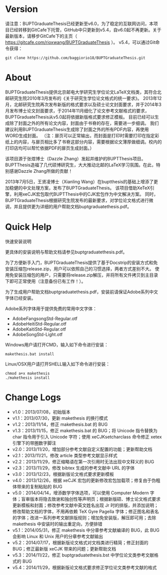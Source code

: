 Version
==================
请注意：BUPTGraduateThesis已经更新至v6.0，为了稳定的互联网访问，本项目已经转移到GitCafe下托管，GitHub中只更新到v5.4，自v6.0起不再更新。关于最新版本，请移步GitCafe下的主页（ https://gitcafe.com/rioxwang/BUPTGraduateThesis ）。
v5.4，可以通过Git命令获得：

    git clone https://github.com/baggiorio18/BUPTGraduateThesis.git

About
==================
BUPTGraduateThesis提供北京邮电大学研究生学位论文LaTeX文档类，其符合北邮研究生院2010年3月发布的《关于研究生学位论文格式的统一要求》。
2013年12月，北邮研究生院再次发布新版的格式要求以及硕士论文封面要求，并于2014年3月发布博士论文封面要求，于2014年11月细化了论文参考文献格式的要求，BUPTGraduateThesis从v5.0起将依据新版格式要求修正模板。
目前已经可以生成除了封面之外的所有论文内容，封面由于书脊的存在，需要进一步细调。
我们建议利用BUPTGraduateThesis生成除了封面之外的所有PDF内容，再使用WORD生成封面。
（注：扉页可以正常输出，而封面是打印时需要打印在指定彩纸上的内容，与扉页相比多了书脊这部分内容，需要根据论文薄厚做细调。校内的打印店均可以帮忙依据PDF的扉页生成封面。）

该项目源于张煜博士（Dazzle Zhang）发起并维护的BUPTThesis项目。BUPTThesis造福了几代硕博研究生，大大推动北邮的LaTeX学习氛围。在此，特别感谢Dazzle Zhang所做的贡献！

2013年7月5日，王贤凌博士（Xianling Wang）在buptthesis的基础上增添了更加稳健的中文处理方案，发布了BUPTGraduateThesis。
该项目借助XeTeX引擎，利用xeCJK宏包取代BUPTThesis中的CJK宏包作为中文解决方案。
同时，BUPTGraduateThesis根据研究生院发布的最新要求，对学位论文格式进行微调，并且提供更为详细的用户帮助文档buptgraduatethesis.pdf。


Quick Help
==================
快速安装说明

更具体的安装说明与帮助文档请参见buptgraduatethesis.pdf。

为了方便新手入门，BUPTGraduateThesis提供了基于Docstrip的安装方式和免安装压缩包release.zip，用户可以依照自己的习惯选择，两者方式差别不大。
使用免安装压缩包的用户，只需要将release.zip解压，并将所有文件拷贝到主目录下即可正常使用（注意备份已有工作！）。

为了生成用户帮助文档buptgraduatethesis.pdf，安装前请保证Adobe系列中文字体已经安装。

Adobe系列字体用于提供免费的常用中文字体：
*  AdobeFangsongStd-Regular.otf
*  AdobeHeitiStd-Regular.otf
*  AdobeKaitiStd-Regular.otf
*  AdobeSongStd-Light.otf

Windows用户请打开CMD，输入如下命令进行安装：

    makethesis.bat install

Linux/OSX用户请打开SHELL输入如下命令进行安装：

    chmod a+x makethesis
    ./makethesis install

Change Logs
==================
*  v1.0：2013/07/08，初始版本
*  v1.1：2013/07/30，更新 makethesis 的换行模式
*  v1.2：2013/11/14，修正 makethesis.bat 的 BUG
*  v1.3：2013/11/15，修正 makethesis.bat 的 BUG；将 Unicode 指令替换为 char 指令用于引入 Unicode 字符；使用 xeCJKsetcharclass 命令修正 xetex 引擎下的带圈数字脚注
*  v2.0：2013/11/20，增加部分参考文献自定义配置的功能；更新帮助文档
*  v2.1：2013/11/21，修改 article 类型参考文献显示样式
*  v2.2：2013/11/29，修正缩略语在第一次引用时无法出现中文释义的 BUG
*  v2.3：2013/11/29，修改 bibtex 生成的参考文献中 URL 的字体
*  v3.0：2013/12/23，根据新版论文格式要求更新模板
*  v4.0：2013/12/26，根据 xeCJK 宏包的更新修改宏包加载项；修复由于伪粗体带来的复制粘贴的 BUG
*  v5.0：2014/04/14，增添数学字体选项，可以使用 Computer Modern 字体；盲审版本将隐去致谢和独创性等声明页；根据新版硕、博士论文格式要求更新模板和封面；修改参考文献中英文姓名出现 Jr 时的排版，并添加说明；修改帮助文档的字体，不用再依赖 TeX Gyre Pagella 字体；修正图名和表名的字体；改进一系列参考文献排版规则；增加免安装版，解压即可用；去除 makethesis 中安装时的输出重定向，方便排错
*  v5.1：2014/05/31，修正 makethesis 中分章参考文献编译的 BUG，此 BUG 会影响 Linux 和 Unix 用户的分章参考文献输出
*  v5.2：2014/07/17，根据新版论文格式对文档类进行精简；修正封面的 BUG；修正最新版 xeCJK 带来的问题；更新帮助文档
*  v5.3：2014/11/22，修正 buptgraduatethesis.bst 中学位论文类参考文献格式的 BUG
*  v5.4：2014/11/29，根据新版论文格式要求修正学位论文类参考文献的格式
